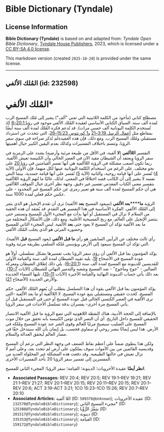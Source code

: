 # Bible Dictionary (Tyndale)

## License Information

**Bible Dictionary (Tyndale)** is based on and adapted from: _Tyndale Open Bible Dictionary_, [Tyndale House Publishers](https://tyndaleopenresources.com/), 2023, which is licensed under a [CC BY-SA 4.0 license](https://creativecommons.org/licenses/by-sa/4.0/legalcode.en).

This markdown version (created `2025-10-20`) is provided under the same license.



--------------------------------

## المُلك الألفي (id: 232598)

المُلك الألفي\*
===============

مصطلح كتابي (مأخوذ من الكلمة اللاتينية التي تعني "ألف") يشير إلى مُلك المسيح الرب لمدة ألف سنة. السياق الكتابي الأساسي لعقيدة المُلك الألفي موجود في [رؤيا 20:1–6](https://ref.ly/Rev20:1-Rev20:6) (إذ تُستخدم الكلمة اليونانية ألف خمس مرات). قد تُدعم فكرة المُلك لمدة ألف سنة أيضًا بمقاطع مثل [أعمال الرسل 3:19–21](https://ref.ly/Acts3:19-Acts3:21) و[1 كورنثوس 15:23–26](https://ref.ly/1Cor15:23-1Cor15:26)، التي تتحدث عن استرداد مستقبلي ومُلك المسيح الرب. ومع ذلك، فإن هذه العقيدةلم تُذكر صراحة في سوى سفر الرؤيا، وتتسم باختلاف التفسيرات وكذلك بعدم اليقين الكبير حيال أهميتها.

التفسير **اللاألفي** (**لا** ألفية، في الأقل من طبيعة مرئية وأرضية) يشدد على الرمزية في سفر الرؤيا ويعتقد أن الشيطان مقيد الآن في العصر الحالي وأن الكنيسة تعيش الألفية. ربما تكون أصعب مشكلة في الرؤية اللاألفية هي أنها تفسر القيامتين في [رؤيا 20](https://ref.ly/Rev20:1-Rev20:15) على نحو مختلف. على الرغم من استخدام الكلمة اليونانية عينها لكل منهما، فإن الأولى (الآية [4](https://ref.ly/Rev20:4)) تُفسر على أنها قيامة روحية، والثانية (الآية [5](https://ref.ly/Rev20:5)) تُفسر على أنها قيامة جسدية، بينما النص نفسه لا يشير إلى أن الكاتب قصد اختلافًا في المعنى. لذلك، غالبًا ما تُتهم الرؤية اللاألفية بتفسير معنى الكتاب المقدس تفسير غير دقيق. وجهة نظر أخرى حيال الموقف اللاألفي هي أن حكم المسيح لمدة ألف سنة هو تعبير رمزي عن حكم المسيح غير المحدود \- على عكس حكم فعلي لمدة 1000 سنة.

الرؤية **ما****بعد الألفي** (سيعود المسيح **بعد** الألفية) ترى أن تقدم الإنجيل هو الذي يثمر إلى المُلك الألفي. الفكرة الأساسية في هذا التفسير هي التقدم. قد يُعتقد أن هذه الحقبة من السلام لا تزال في المستقبل أو أنها بدأت مع المجيء الأول للمسيح وتستمر حتى ينتصر الإنجيل على العالم، مع ربح المسيحية الأغلبية. ومع ذلك، فإن الأشكال المختلفة من ما بعد الألفية تؤكد أن المسيح لا يعود حتى **بعد** الألفية. ليس المجيء الثاني للمسيح وحضوره المرئي هو الذي يجلب المُلك الألفي.

رأي ثالث مختلف عن الرأيين السابقين هو رأي **ما قبل الألفي** (يعود المسيح **قبل** الألفية)، التي تؤكد أن المسيح سيعود إلى الأرض ويؤسس مُلكه السلمي بطريقة مرئية وقوية.

يؤكد المؤمنون بما قبل الألفي أن رؤى سفر الرؤيا يجب تفسيرها بشكل تسلسلي. أولاً هو عودة المسيح في الأصحاح [19](https://ref.ly/Rev19:1-Rev19:21)، يليه تقييد الشيطان لمدة ألف سنة والقيامة الأولى للقديسين للدينونة مع المسيح لمدة ألف سنة ([20:1–6](https://ref.ly/Rev20:1-Rev20:6)). يلي ذلك إطلاق الشيطان ومعركة الضالين \- "جوج وماجوج" \- ضد المسيح وشعبه والتدمير النهائي للشيطان (الآيات [7–10](https://ref.ly/Rev20:7-Rev20:10)). بعد ذلك يأتي حساب الدينونة النهائية والقيامة الأخيرة (الآيات [11–15](https://ref.ly/Rev20:11-Rev20:15))، تليها السماء الجديدة والأرض الجديدة (الأصحاح [21](https://ref.ly/Rev21:1-Rev21:27)).

يؤكد المؤمنون بما قبل الألفي بقوة أن هذا التسلسل يتطلب أن يُفهم المُلك الألفي، حكم المسيح، كحدث حقيقي ومستقبلي يتبع عودة المسيح. لا اللاألفية أو ما بعد الألفية \-التي ترى الألفية في العصر الكنسي الحالي قبل عودة المسيح أو حتى في المستقبل قبل أن يأتي المسيح مرة أخرى\- يفسران بدقة تسلسل الأحداث في سفر الرؤيا.

بالإضافة إلى الحجة الأدبية، هناك النقطة اللاهوتية التي تضع الرؤية ما قبل الألفية الانتصار الحقيقي للمسيح داخل التاريخ. أي أن النصر الذي تؤمن الكنيسة بأنه تحقق من خلال موت المسيح على الصليب سيصبح مرئيًا للعالم وقوى الشر عند عودة المسيح ومُلكه في الأرض. هذا ليس إيمانًا بنصر روحي أو سماوي فحسب، بل إيمان بأن الله سيتدخل حقًا في مسار العالم ليحقق العدالة والسلام.

ولكن هذا ينطوي ضمناً على أعظم نقاط الضعف في وجهة النظر التي تزعم أن المسيح وقديسيه القائمين من بين الأموات سوف يملكون على أرض لم تتجدد بعد، وعلى أمم لا تزال تعيش في حالتها الطبيعية. وقد دفعت هذه المشكلة غير المحلولة العديد من المفسرين إلى تفسير سفر الرؤيا 20 بأحد التفسيرات الأخرى.

**انظر أيضًا** عقيدة الأخرويات؛ الدينونة؛ القيامة؛ سفر الرؤيا؛ المجيء الثاني للمسيح.

* **Associated Passages:** REV 20:4; REV 20:5; REV 19:1–REV 19:21; REV 21:1–REV 21:27; REV 20:1–REV 20:15; REV 20:11–REV 20:15; REV 20:1–REV 20:6; ACT 3:19–ACT 3:21; 1CO 15:23–1CO 15:26; REV 20:7–REV 20:10
* **Associated Articles:** اللا ألفية (ID: `509376@Unknown`); عقيدة الأخرويات (ID: `232570@TyndaleBibleDictionary`); مجيء المسيح الثاني* (ID: `125388@TyndaleBibleDictionary`); سَِفْرُ الرُّؤْيا (ID: `201517@TyndaleBibleDictionary`); دينونة (ID: `335353@TyndaleBibleDictionary`); القيامة (ID: `159172@TyndaleBibleDictionary`)

